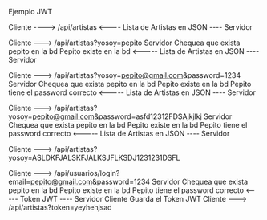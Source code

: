 Ejemplo JWT



Cliente ----> /api/artistas
             <---- Lista de Artistas en JSON ---- Servidor

Cliente ---> /api/artistas?yosoy=pepito
            Servidor Chequea que exista pepito en la bd
            Pepito existe en la bd
            <----- Lista de Artistas en JSON ---- Servidor

Cliente ---> /api/artistas?yosoy=pepito@gmail.com&password=1234
            Servidor Chequea que exista pepito en la bd
            Pepito existe en la bd
            Pepito tiene el password correcto
            <----- Lista de Artistas en JSON ---- Servidor

Cliente ---> /api/artistas?yosoy=pepito@gmail.com&password=asfd12312FDSAjkjlkj
            Servidor Chequea que exista pepito en la bd
            Pepito existe en la bd
            Pepito tiene el password correcto
            <----- Lista de Artistas en JSON ---- Servidor

Cliente ---> /api/artistas?yosoy=ASLDKFJALSKFJALKSJFLKSDJ1231231DSFL

Cliente ---> /api/usuarios/login?email=pepito@gmail.com&password=1234
            Servidor Chequea que exista pepito en la bd
            Pepito existe en la bd
            Pepito tiene el password correcto
            <----- Token JWT ---- Servidor
Cliente Guarda el Token JWT
Cliente ---> /api/artistas?token=yeyhehjsad
